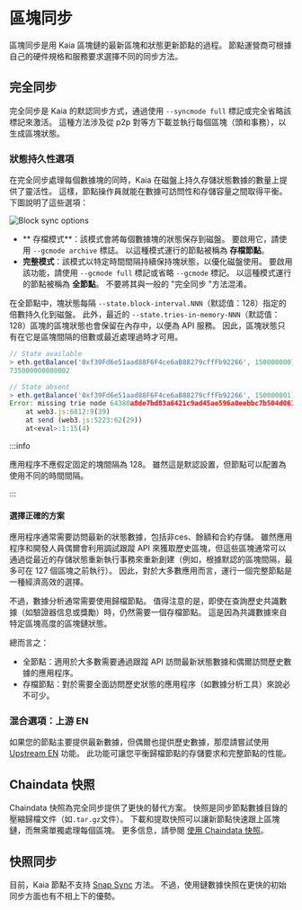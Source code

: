 # 區塊同步

區塊同步是用 Kaia 區塊鏈的最新區塊和狀態更新節點的過程。 節點運營商可根據自己的硬件規格和服務要求選擇不同的同步方法。

## 完全同步

完全同步是 Kaia 的默認同步方式，通過使用 `--syncmode full` 標記或完全省略該標記來激活。 這種方法涉及從 p2p 對等方下載並執行每個區塊（頭和事務），以生成區塊狀態。

### 狀態持久性選項

在完全同步處理每個數據塊的同時，Kaia 在磁盤上持久存儲狀態數據的數量上提供了靈活性。 這樣，節點操作員就能在數據可訪問性和存儲容量之間取得平衡。 下圖說明了這些選項：

![Block sync options](/img/learn/block_sync.png)

- \*\* 存檔模式\*\*：該模式會將每個數據塊的狀態保存到磁盤。 要啟用它，請使用 `--gcmode archive` 標誌。 以這種模式運行的節點被稱為 **存檔節點**。
- **完整模式**：該模式以特定時間間隔持續保持塊狀態，以優化磁盤使用。 要啟用該功能，請使用 `--gcmode full` 標記或省略 `--gcmode` 標記。 以這種模式運行的節點被稱為 **全節點**。 不要將其與一般的 "完全同步 "方法混淆。

在全節點中，塊狀態每隔 `--state.block-interval.NNN`（默認值：128）指定的倍數持久化到磁盤。 此外，最近的 `--state.tries-in-memory-NNN`（默認值：128）區塊的區塊狀態也會保留在內存中，以便為 API 服務。 因此，區塊狀態只有在它是區塊間隔的倍數或最近處理過時才可用。

```js
// State available
> eth.getBalance('0xf39Fd6e51aad88F6F4ce6aB88279cffFb92266', 150000000)
735000000000002

// State absent
> eth.getBalance('0xf39Fd6e51aad88F6F4ce6aB88279cffFb92266', 150000001) 735000000000002 // State absent.getBalance('0xf39Fd6e51aad88F6F4ce6aB88279cffFb92266', 150000001)
Error: missing trie node 64380a8de7bd83a6421c9ad45ae596a0eebbc7b504d061f4a57c61742eadc804 (path )
	at web3.js:6812:9(39)
	at send (web3.js:5223:62(29))
	at<eval>:1:15(4)
```

:::info

應用程序不應假定固定的塊間隔為 128。 雖然這是默認設置，但節點可以配置為使用不同的時間間隔。

:::

#### 選擇正確的方案

應用程序通常需要訪問最新的狀態數據，包括非ces、餘額和合約存儲。 雖然應用程序和開發人員偶爾會利用調試跟蹤 API 來獲取歷史區塊，但這些區塊通常可以通過從最近的存儲狀態重新執行事務來重新創建（例如，根據默認的區塊間隔，最多可在 127 個區塊之前執行）。 因此，對於大多數應用而言，運行一個完整節點是一種經濟高效的選擇。

不過，數據分析通常需要使用歸檔節點。 值得注意的是，即使在查詢歷史共識數據（如驗證器信息或獎勵）時，仍然需要一個存檔節點。 這是因為共識數據來自特定區塊高度的區塊鏈狀態。

總而言之：

- 全節點：適用於大多數需要通過跟蹤 API 訪問最新狀態數據和偶爾訪問歷史數據的應用程序。
- 存檔節點：對於需要全面訪問歷史狀態的應用程序（如數據分析工具）來說必不可少。

### 混合選項：上游 EN

如果您的節點主要提供最新數據，但偶爾也提供歷史數據，那麼請嘗試使用 [Upstream EN](../../misc/operation/upstream-en.md) 功能。 此功能可讓您平衡歸檔節點的存儲要求和完整節點的性能。

## Chaindata 快照

Chaindata 快照為完全同步提供了更快的替代方案。 快照是同步節點數據目錄的壓縮歸檔文件（如`.tar.gz`文件）。 下載和提取快照可以讓新節點快速跟上區塊鏈，而無需單獨處理每個區塊。 更多信息，請參閱 [使用 Chaindata 快照](../../misc/operation/chaindata-snapshot.md)。

## 快照同步

目前，Kaia 節點不支持 [Snap Sync](https://geth.ethereum.org/docs/fundamentals/sync-modes) 方法。 不過，使用鏈數據快照在更快的初始同步方面也有不相上下的優勢。